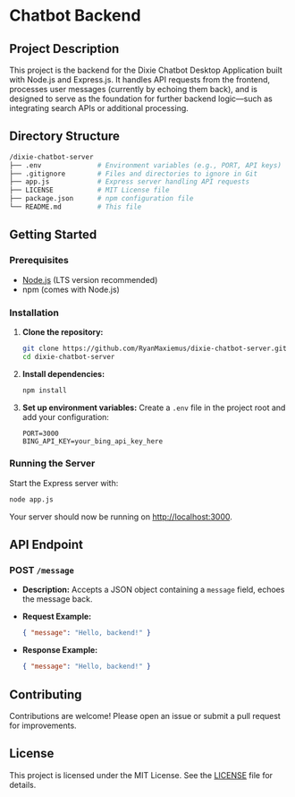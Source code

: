# Chatbot Backend

## Project Description

This project is the backend for the Dixie Chatbot Desktop Application built with Node.js and Express.js. It handles API requests from the frontend, processes user messages (currently by echoing them back), and is designed to serve as the foundation for further backend logic—such as integrating search APIs or additional processing.

## Directory Structure

```bash
/dixie-chatbot-server
├── .env              # Environment variables (e.g., PORT, API keys)
├── .gitignore        # Files and directories to ignore in Git
├── app.js            # Express server handling API requests
├── LICENSE           # MIT License file
├── package.json      # npm configuration file
└── README.md         # This file
```

## Getting Started

### Prerequisites

- [Node.js](https://nodejs.org/) (LTS version recommended)
- npm (comes with Node.js)

### Installation

1. **Clone the repository:**

   ```bash
   git clone https://github.com/RyanMaxiemus/dixie-chatbot-server.git
   cd dixie-chatbot-server
   ```

2. **Install dependencies:**

   ```bash
   npm install
   ```

3. **Set up environment variables:**
   Create a `.env` file in the project root and add your configuration:

   ```dotenv
   PORT=3000
   BING_API_KEY=your_bing_api_key_here
   ```

### Running the Server

Start the Express server with:

```bash
node app.js
```

Your server should now be running on [http://localhost:3000](http://localhost:3000).

## API Endpoint

### POST `/message`

- **Description:** Accepts a JSON object containing a `message` field, echoes the message back.
- **Request Example:**

  ```json
  { "message": "Hello, backend!" }
  ```

- **Response Example:**

  ```json
  { "message": "Hello, backend!" }
  ```

## Contributing

Contributions are welcome! Please open an issue or submit a pull request for improvements.

## License

This project is licensed under the MIT License. See the [LICENSE](LICENSE) file for details.

